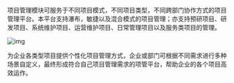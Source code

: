 项目管理模块可服务于不同项目模式，不同项目类型，不同跨部门协作方式的项目管理平台。本平台支持瀑布，敏捷以及混合模式的项目管理；亦支持预研项目、研发项目、系统维护项目、运营维护项目、日常管理项目以及服务类项目的管理。

![img](http://devops-minio.jdcloud.com/doc-image/All-Image/pmp.assets/clip_image002.jpg)

为企业各类型项目提供个性化项目管理方式，企业或部门可根据不同需求进行多种场景自定义，最终形成符合自己项目管理需求的项管平台，帮助企业的各个项目高效运作。

## 